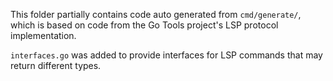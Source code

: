 This folder partially contains code auto generated from `cmd/generate/`, which is based on code from the Go Tools project's LSP protocol implementation.

`interfaces.go` was added to provide interfaces for LSP commands that may return different types.
